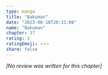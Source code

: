 ```yaml
---
type: manga
title: "Bakuman"
date: "2023-08-18T20:31:08"
name: "Bakuman"
chapter: 37
rating: 3
ratingEmoji: ⭐️⭐️⭐️
share: false
---
```


*[No review was written for this chapter]*
